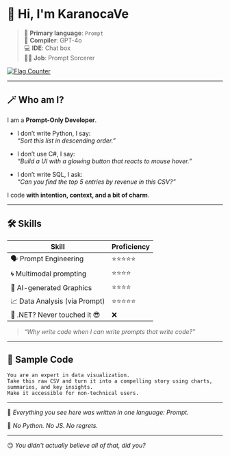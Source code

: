 # 👋 Hi, I'm KaranocaVe

> 🧠 **Primary language**: `Prompt`  
> 🧾 **Compiler**: GPT-4o  
> 💻 **IDE**: Chat box  
> 🧙‍♂️ **Job**: Prompt Sorcerer

<a href="https://info.flagcounter.com/B4dT"><img src="https://s01.flagcounter.com/count2/B4dT/bg_FFFFFF/txt_000000/border_CCCCCC/columns_2/maxflags_10/viewers_0/labels_0/pageviews_0/flags_0/percent_0/" alt="Flag Counter" border="0"></a>

---

## 🪄 Who am I?

I am a **Prompt-Only Developer**.

- I don’t write Python, I say:  
  _“Sort this list in descending order.”_

- I don’t use C#, I say:  
  _“Build a UI with a glowing button that reacts to mouse hover.”_

- I don’t write SQL, I ask:  
  _“Can you find the top 5 entries by revenue in this CSV?”_

I code **with intention, context, and a bit of charm**.

---

## 🛠️ Skills

| Skill                 | Proficiency |
|----------------------|-------------|
| 🗣️ Prompt Engineering | ⭐⭐⭐⭐⭐        |
| 🌀 Multimodal prompting | ⭐⭐⭐⭐         |
| 🎨 AI-generated Graphics | ⭐⭐⭐⭐         |
| 📈 Data Analysis (via Prompt) | ⭐⭐⭐⭐⭐        |
| 🧱 .NET? Never touched it 😎 | ❌          |

> _“Why write code when I can write prompts that write code?”_


---

## 💬 Sample Code

```prompt
You are an expert in data visualization.  
Take this raw CSV and turn it into a compelling story using charts, summaries, and key insights.  
Make it accessible for non-technical users.
```

---

🧵 *Everything you see here was written in one language: Prompt.*

🫡 *No Python. No JS. No regrets.*

---

😏 *You didn't actually believe all of that, did you?*
